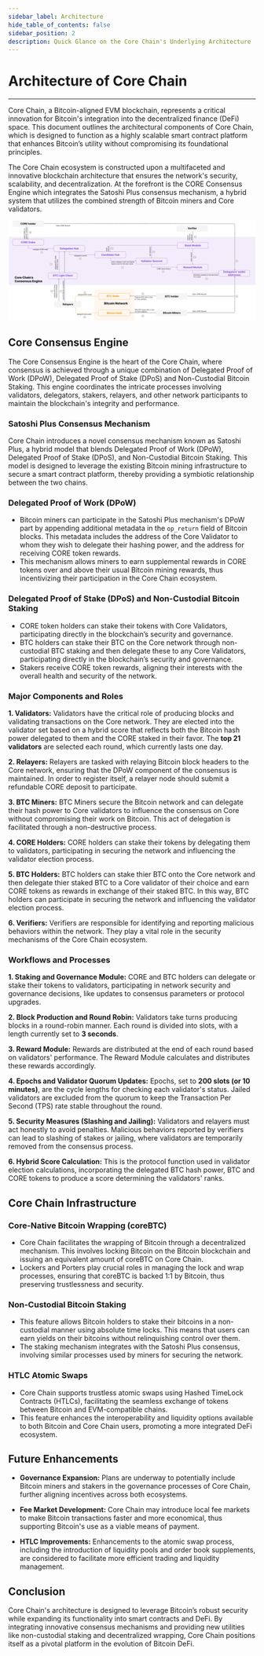```yaml
---
sidebar_label: Architecture
hide_table_of_contents: false
sidebar_position: 2
description: Quick Glance on the Core Chain's Underlying Architecture
---
```


# Architecture of Core Chain
---

Core Chain, a Bitcoin-aligned EVM blockchain, represents a critical innovation for Bitcoin's integration into the decentralized finance (DeFi) space. This document outlines the architectural components of Core Chain, which is designed to function as a highly scalable smart contract platform that enhances Bitcoin’s utility without compromising its foundational principles.

The Core Chain ecosystem is constructed upon a multifaceted and innovative blockchain architecture that ensures the network's security, scalability, and decentralization. At the forefront is the CORE Consensus Engine which integrates the Satoshi Plus consensus mechanism, a hybrid system that utilizes the combined strength of Bitcoin miners and Core validators.


![component-diagram](../../../static/img/staoshi-plus/component-diagram.jpg)

## Core Consensus Engine
The Core Consensus Engine is the heart of the Core Chain, where consensus is achieved through a unique combination of Delegated Proof of Work (DPoW), Delegated Proof of Stake (DPoS) and Non-Custodial Bitcoin Staking. This engine coordinates the intricate processes involving validators, delegators, stakers, relayers, and other network participants to maintain the blockchain's integrity and performance.

### Satoshi Plus Consensus Mechanism

Core Chain introduces a novel consensus mechanism known as Satoshi Plus, a hybrid model that blends Delegated Proof of Work (DPoW), Delegated Proof of Stake (DPoS), and Non-Custodial Bitcoin Staking. This model is designed to leverage the existing Bitcoin mining infrastructure to secure a smart contract platform, thereby providing a symbiotic relationship between the two chains.

### Delegated Proof of Work (DPoW)
- Bitcoin miners can participate in the Satoshi Plus mechanism's DPoW part by appending additional metadata in the `op_return` field of Bitcoin blocks. This metadata includes the address of the Core Validator to whom they wish to delegate their hashing power, and the address for receiving CORE token rewards.
- This mechanism allows miners to earn supplemental rewards in CORE tokens over and above their usual Bitcoin mining rewards, thus incentivizing their participation in the Core Chain ecosystem.

### Delegated Proof of Stake (DPoS) and Non-Custodial Bitcoin Staking
- CORE token holders can stake their tokens with Core Validators, participating directly in the blockchain’s security and governance.
- BTC holders can stake their BTC on the Core network through non-custodial BTC staking and then delegate these to any Core Validators, participating directly in the blockchain’s security and governance.
- Stakers receive CORE token rewards, aligning their interests with the overall health and security of the network.


### Major Components and Roles 

**1. Validators:** Validators have the critical role of producing blocks and validating transactions on the Core network. They are elected into the validator set based on a hybrid score that reflects both the Bitcoin hash power delegated to them and the CORE staked in their favor. The **top 21 validators** are selected each round, which currently lasts one day.

**2. Relayers:** Relayers are tasked with relaying Bitcoin block headers to the Core network, ensuring that the DPoW component of the consensus is maintained. In order to register itself, a relayer node should submit a refundable CORE deposit to participate.

**3. BTC Miners:** BTC Miners secure the Bitcoin network and can delegate their hash power to Core validators to influence the consensus on Core without compromising their work on Bitcoin. This act of delegation is facilitated through a non-destructive process.

**4. CORE Holders:** CORE holders can stake their tokens by delegating them to validators, participating in securing the network and influencing the validator election process.

**5. BTC Holders:** BTC holders can stake thier BTC onto the Core network and then delegate thier staked BTC to a Core validator of their choice and earn CORE tokens as rewards in exchange of their staked BTC. In this way, BTC holders can participate in securing the network and influencing the validator election process.

**6. Verifiers:** Verifiers are responsible for identifying and reporting malicious behaviors within the network. They play a vital role in the security mechanisms of the Core Chain ecosystem.

### Workflows and Processes

**1. Staking and Governance Module:** CORE and BTC holders can delegate or stake their tokens to validators, participating in network security and governance decisions, like updates to consensus parameters or protocol upgrades.

**2. Block Production and Round Robin:** Validators take turns producing blocks in a round-robin manner. Each round is divided into slots, with a length currently set to **3 seconds**.

**3. Reward Module:** Rewards are distributed at the end of each round based on validators' performance. The Reward Module calculates and distributes these rewards accordingly.

**4. Epochs and Validator Quorum Updates:** Epochs, set to **200 slots (or 10 minutes)**, are the cycle lengths for checking each validator's status. Jailed validators are excluded from the quorum to keep the Transaction Per Second (TPS) rate stable throughout the round.

**5. Security Measures (Slashing and Jailing):** Validators and relayers must act honestly to avoid penalties. Malicious behaviors reported by verifiers can lead to slashing of stakes or jailing, where validators are temporarily removed from the consensus process.

**6. Hybrid Score Calculation:** This is the protocol function used in validator election calculations, incorporating the delegated BTC hash power, BTC and CORE tokens to produce a score determining the validators' ranks.


## Core Chain Infrastructure

### Core-Native Bitcoin Wrapping (coreBTC)
- Core Chain facilitates the wrapping of Bitcoin through a decentralized mechanism. This involves locking Bitcoin on the Bitcoin blockchain and issuing an equivalent amount of coreBTC on Core Chain.
- Lockers and Porters play crucial roles in managing the lock and wrap processes, ensuring that coreBTC is backed 1:1 by Bitcoin, thus preserving trustlessness and security.

### Non-Custodial Bitcoin Staking
- This feature allows Bitcoin holders to stake their bitcoins in a non-custodial manner using absolute time locks. This means that users can earn yields on their bitcoins without relinquishing control over them.
- The staking mechanism integrates with the Satoshi Plus consensus, involving similar processes used by miners for securing the network.

### HTLC Atomic Swaps
- Core Chain supports trustless atomic swaps using Hashed TimeLock Contracts (HTLCs), facilitating the seamless exchange of tokens between Bitcoin and EVM-compatible chains.
- This feature enhances the interoperability and liquidity options available to both Bitcoin and Core Chain users, promoting a more integrated DeFi ecosystem.

## Future Enhancements

* **Governance Expansion:** Plans are underway to potentially include Bitcoin miners and stakers in the governance processes of Core Chain, further aligning incentives across both ecosystems.

* **Fee Market Development:** Core Chain may introduce local fee markets to make Bitcoin transactions faster and more economical, thus supporting Bitcoin's use as a viable means of payment.

* **HTLC Improvements:** Enhancements to the atomic swap process, including the introduction of liquidity pools and order book supplements, are considered to facilitate more efficient trading and liquidity management.

## Conclusion

Core Chain's architecture is designed to leverage Bitcoin’s robust security while expanding its functionality into smart contracts and DeFi. By integrating innovative consensus mechanisms and providing new utilities like non-custodial staking and decentralized wrapping, Core Chain positions itself as a pivotal platform in the evolution of Bitcoin DeFi.
